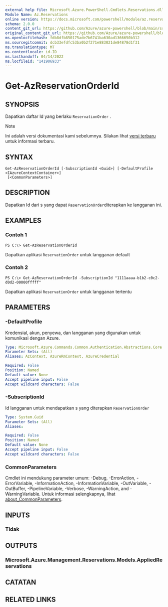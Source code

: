 ```yaml
---
external help file: Microsoft.Azure.PowerShell.Cmdlets.Reservations.dll-Help.xml
Module Name: Az.Reservations
online version: https://docs.microsoft.com/powershell/module/az.reservations/get-azreservationorderid
schema: 2.0.0
content_git_url: https://github.com/Azure/azure-powershell/blob/main/src/Reservations/Reservations/help/Get-AzReservationOrderId.md
original_content_git_url: https://github.com/Azure/azure-powershell/blob/main/src/Reservations/Reservations/help/Get-AzReservationOrderId.md
ms.openlocfilehash: fdb8dfb850175ade7b6741ba630ad1366650b312
ms.sourcegitcommit: dcb33efdfc53ba0b2f271e883021de84878d1f31
ms.translationtype: MT
ms.contentlocale: id-ID
ms.lasthandoff: 04/14/2022
ms.locfileid: "141906933"
---
```

# Get-AzReservationOrderId

## SYNOPSIS
Dapatkan daftar Id yang berlaku `ReservationOrder` .

> [!NOTE]
>Ini adalah versi dokumentasi kami sebelumnya. Silakan lihat [versi terbaru](/powershell/module/az.reservations/get-azreservationorderid) untuk informasi terbaru.

## SYNTAX

```
Get-AzReservationOrderId [-SubscriptionId <Guid>] [-DefaultProfile <IAzureContextContainer>]
 [<CommonParameters>]
```

## DESCRIPTION
Dapatkan Id dari s yang dapat `ReservationOrder`diterapkan ke langganan ini.

## EXAMPLES

### Contoh 1
```
PS C:\> Get-AzReservationOrderId
```

Dapatkan aplikasi `ReservationOrder` untuk langganan default

### Contoh 2
```
PS C:\> Get-AzReservationOrderId -SubscriptionId "1111aaaa-b1b2-c0c2-d0d2-00000fffff"
```

Dapatkan aplikasi `ReservationOrder` untuk langganan tertentu

## PARAMETERS

### -DefaultProfile
Kredensial, akun, penyewa, dan langganan yang digunakan untuk komunikasi dengan Azure.

```yaml
Type: Microsoft.Azure.Commands.Common.Authentication.Abstractions.Core.IAzureContextContainer
Parameter Sets: (All)
Aliases: AzContext, AzureRmContext, AzureCredential

Required: False
Position: Named
Default value: None
Accept pipeline input: False
Accept wildcard characters: False
```

### -SubscriptionId
Id langganan untuk mendapatkan s yang diterapkan `ReservationOrder`

```yaml
Type: System.Guid
Parameter Sets: (All)
Aliases:

Required: False
Position: Named
Default value: None
Accept pipeline input: False
Accept wildcard characters: False
```

### CommonParameters
Cmdlet ini mendukung parameter umum: -Debug, -ErrorAction, -ErrorVariable, -InformationAction, -InformationVariable, -OutVariable, -OutBuffer, -PipelineVariable, -Verbose, -WarningAction, and -WarningVariable. Untuk informasi selengkapnya, lihat [about_CommonParameters](http://go.microsoft.com/fwlink/?LinkID=113216).

## INPUTS

### Tidak

## OUTPUTS

### Microsoft.Azure.Management.Reservations.Models.AppliedReservations

## CATATAN

## RELATED LINKS
